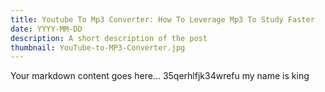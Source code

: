 ```yaml
---
title: Youtube To Mp3 Converter: How To Leverage Mp3 To Study Faster 
date: YYYY-MM-DD
description: A short description of the post
thumbnail: YouTube-to-MP3-Converter.jpg
---
```

Your markdown content goes here...
35qerhlfjk34wrefu my name is king
